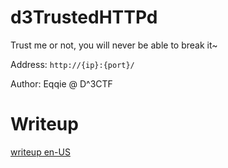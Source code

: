 # d3TrustedHTTPd

Trust me or not, you will never be able to break it~

Address: `http://{ip}:{port}/`

Author: Eqqie @ D^3CTF

# Writeup

[writeup en-US](https://github.com/yikesoftware/d3ctf-2022-pwn-d3TrustedHTTPd/blob/main/writeup%20en-US.md)
